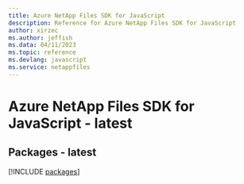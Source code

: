 ```yaml
---
title: Azure NetApp Files SDK for JavaScript
description: Reference for Azure NetApp Files SDK for JavaScript
author: xirzec
ms.author: jeffish
ms.data: 04/11/2023
ms.topic: reference
ms.devlang: javascript
ms.service: netappfiles
---
```

# Azure NetApp Files SDK for JavaScript - latest
## Packages - latest
[!INCLUDE [packages](netapp-files-index.md)]